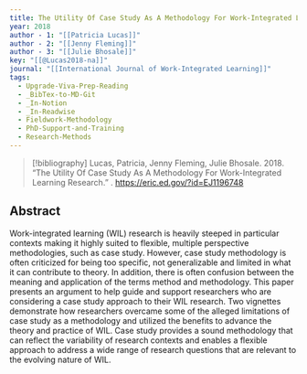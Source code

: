 ```yaml
---
title: The Utility Of Case Study As A Methodology For Work-Integrated Learning Research
year: 2018
author - 1: "[[Patricia Lucas]]"
author - 2: "[[Jenny Fleming]]"
author - 3: "[[Julie Bhosale]]"
key: "[[@Lucas2018-na]]"
journal: "[[International Journal of Work-Integrated Learning]]"
tags:
  - Upgrade-Viva-Prep-Reading
  - _BibTex-to-MD-Git
  - _In-Notion
  - _In-Readwise
  - Fieldwork-Methodology
  - PhD-Support-and-Training
  - Research-Methods
---
```


> [!bibliography]
> Lucas, Patricia, Jenny Fleming, Julie Bhosale. 2018. “The Utility Of Case Study As A Methodology For Work-Integrated Learning Research.” . https://eric.ed.gov/?id=EJ1196748

## Abstract
Work-integrated learning (WIL) research is heavily steeped in particular contexts making it highly suited to flexible, multiple perspective methodologies, such as case study. However, case study methodology is often criticized for being too specific, not generalizable and limited in what it can contribute to theory. In addition, there is often confusion between the meaning and application of the terms method and methodology. This paper presents an argument to help guide and support researchers who are considering a case study approach to their WIL research. Two vignettes demonstrate how researchers overcame some of the alleged limitations of case study as a methodology and utilized the benefits to advance the theory and practice of WIL. Case study provides a sound methodology that can reflect the variability of research contexts and enables a flexible approach to address a wide range of research questions that are relevant to the evolving nature of WIL.